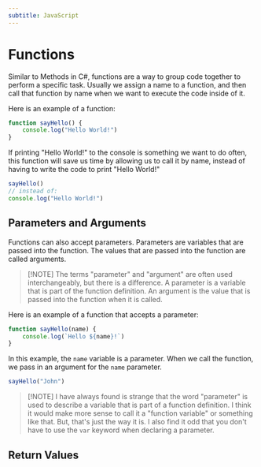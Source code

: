 ```yaml
---
subtitle: JavaScript
---
```


# Functions

Similar to Methods in C#, functions are a way to group code together to perform a specific task. Usually we assign a name to a function, and then call that function by name when we want to execute the code inside of it.

Here is an example of a function:

```javascript
function sayHello() {
	console.log("Hello World!")
}
```

If printing "Hello World!" to the console is something we want to do often, this function will save us time by allowing us to call it by name, instead of having to write the code to print "Hello World!"

```javascript
sayHello()
// instead of:
console.log("Hello World!")
```

## Parameters and Arguments

Functions can also accept parameters. Parameters are variables that are passed into the function. The values that are passed into the function are called arguments.

> [!NOTE] The terms "parameter" and "argument" are often used interchangeably, but there is a difference. A parameter is a variable that is part of the function definition. An argument is the value that is passed into the function when it is called.

Here is an example of a function that accepts a parameter:

```javascript
function sayHello(name) {
	console.log(`Hello ${name}!`)
}
```

In this example, the `name` variable is a parameter. When we call the function, we pass in an argument for the `name` parameter.

```javascript
sayHello("John")
```

> [!NOTE] I have always found is strange that the word "parameter" is used to describe a variable that is part of a function definition. I think it would make more sense to call it a "function variable" or something like that. But, that's just the way it is. I also find it odd that you don't have to use the `var` keyword when declaring a parameter.

## Return Values
